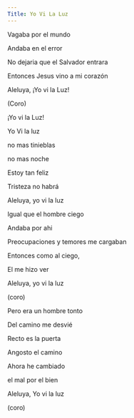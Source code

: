 ```yaml
---
Title: Yo Vi La Luz
---
```




Vagaba por el mundo

Andaba en el error

No dejaria que el Salvador entrara

Entonces Jesus vino a mi corazón

Aleluya, ¡Yo vi la Luz!



(Coro)

¡Yo vi la Luz!

Yo Vi la luz

no mas tinieblas 

no mas noche

Estoy tan feliz

Tristeza no habrá

Aleluya, yo vi la luz



Igual que el hombre ciego

Andaba por ahi

Preocupaciones y temores me cargaban

Entonces como al ciego,

El me hizo ver

Aleluya, yo vi la luz



(coro)



Pero era un hombre tonto

Del camino me desvié

Recto es la puerta

Angosto el camino

Ahora he cambiado 

el mal por el bien

Aleluya, Yo vi la luz



(coro)